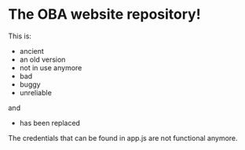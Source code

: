 # The OBA website repository!
This is:
- ancient
- an old version
- not in use anymore
- bad
- buggy
- unreliable

and
- has been replaced

The credentials that can be found in app.js are not functional anymore.
